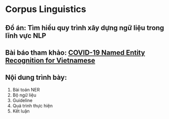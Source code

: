 # Corpus Linguistics

## Đồ án: Tìm hiểu quy trình xây dựng ngữ liệu trong lĩnh vực NLP
## Bài báo tham khảo: [COVID-19 Named Entity Recognition for Vietnamese](https://github.com/VinAIResearch/PhoNER_COVID19)
## Nội dung trình bày:
1. Bài toán NER
2. Bộ ngữ liệu
3. Guideline
4. Quá trình thực hiện
5. Kết luận
